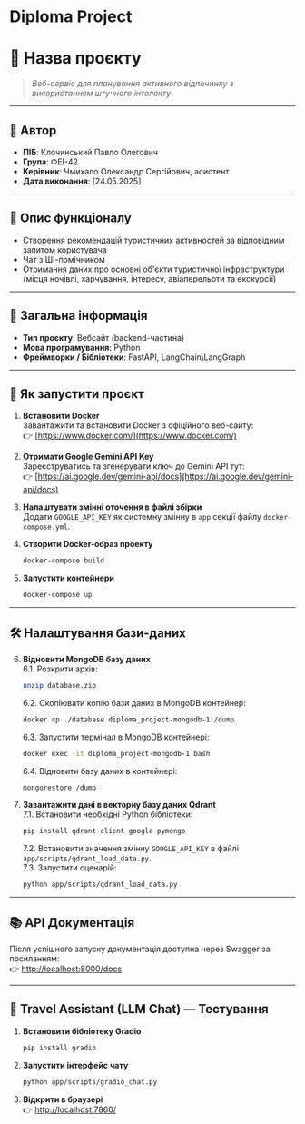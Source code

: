 
# Diploma Project

# 📘 Назва проєкту

> *Веб-сервіс для планування активного відпочинку з використанням штучного інтелекту*

---

## 👤 Автор

- **ПІБ**: Клочинський Павло Олегович
- **Група**: ФЕІ-42
- **Керівник**: Чмихало Олександр Сергійович, асистент
- **Дата виконання**: [24.05.2025]

---

## 🧠 Опис функціоналу

- Створення рекомендацій туристичних активностей за відповідним запитом користувача
- Чат з ШІ-помічником 
- Отримання даних про основні об'єкти туристичної інфраструктури (місця ночівлі, харчування, інтересу, авіаперельоти та екскурсії)

---

## 📌 Загальна інформація

- **Тип проєкту**: Вебсайт (backend-частина)
- **Мова програмування**: Python
- **Фреймворки / Бібліотеки**: FastAPI, LangChain\LangGraph

---

## 🚀  Як запустити проєкт

1. **Встановити Docker**  
   Завантажити та встановити Docker з офіційного веб-сайту:  
   👉 [https://www.docker.com/](https://www.docker.com/)

2. **Отримати Google Gemini API Key**  
   Зареєструватись та згенерувати ключ до Gemini API тут:  
   👉 [https://ai.google.dev/gemini-api/docs](https://ai.google.dev/gemini-api/docs)

3. **Налаштувати змінні оточення в файлі збірки**  
   Додати `GOOGLE_API_KEY` як системну змінну в `app` секції файлу `docker-compose.yml`.

4. **Створити Docker-образ проекту**  
   ```bash
   docker-compose build
   ```

5. **Запустити контейнери**  
   ```bash
   docker-compose up
   ```

---

## 🛠️ Налаштування бази-даних

6. **Відновити MongoDB базу даних**  
   6.1. Розкрити архів:
   ```bash
   unzip database.zip
   ```  
   6.2. Скопіювати копію бази даних в MongoDB контейнер:
   ```bash
   docker cp ./database diploma_project-mongodb-1:/dump
   ```  
   6.3. Запустити термінал в MongoDB контейнері:
   ```bash
   docker exec -it diploma_project-mongodb-1 bash
   ```  
   6.4. Відновити базу даних в контейнері:
   ```bash
   mongorestore /dump
   ```

7. **Завантажити дані в векторну базу даних Qdrant**  
   7.1. Встановити необхідні Python бібліотеки:
   ```bash
   pip install qdrant-client google pymongo
   ```  
   7.2. Встановити значення змінну `GOOGLE_API_KEY` в файлі `app/scripts/qdrant_load_data.py`.  
   7.3. Запустити сценарій:
   ```bash
   python app/scripts/qdrant_load_data.py
   ```

---

## 📚 API Документація

Після успішного запуску документація доступна через Swagger за посиланням:  
👉 [http://localhost:8000/docs](http://localhost:8000/docs)

---

## 🧪 Travel Assistant (LLM Chat) — Тестування

1. **Встановити бібліотеку Gradio**  
   ```bash
   pip install gradio
   ```

2. **Запустити інтерфейс чату**  
   ```bash
   python app/scripts/gradio_chat.py
   ```

3. **Відкрити в браузері**  
   👉 [http://localhost:7860/](http://localhost:7860/)
